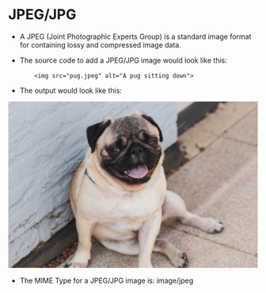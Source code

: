# JPEG/JPG

*  A JPEG (Joint Photographic Experts Group) is a standard image format for containing lossy and compressed image data.

* The source code to add a JPEG/JPG image would look like this:

          <img src="pug.jpeg" alt="A pug sitting down">

* The output would look like this:
          
<img src="pug.jpeg" alt ="A pug sitting down">

* The MIME Type for a JPEG/JPG image is: image/jpeg

